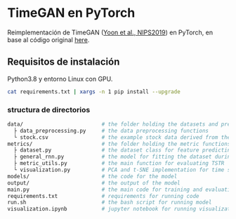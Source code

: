 # TimeGAN en PyTorch
Reimplementación de TimeGAN ([Yoon et al., NIPS2019](https://papers.nips.cc/paper/8789-time-series-generative-adversarial-networks)) en PyTorch, en base al código original [here](https://github.com/jsyoon0823/TimeGAN).

## Requisitos de instalación
Python3.8 y entorno Linux con GPU.
```bash
cat requirements.txt | xargs -n 1 pip install --upgrade
```

### structura de directorios
```bash
data/                         # the folder holding the datasets and preprocessing files
  ├ data_preprocessing.py     # the data preprocessing functions
  └ stock.csv                 # the example stock data derived from the original repo
metrics/                      # the folder holding the metric functions for evaluating the model
  ├ dataset.py                # the dataset class for feature predicting and one-step ahead predicting
  ├ general_rnn.py            # the model for fitting the dataset during TSTR evaluation
  ├ metric_utils.py           # the main function for evaluating TSTR
  └ visualization.py          # PCA and t-SNE implementation for time series taken from the original repo
models/                       # the code for the model
output/                       # the output of the model
main.py                       # the main code for training and evaluating TSTR of the model
requirements.txt              # requirements for running code
run.sh                        # the bash script for running model
visualization.ipynb           # jupyter notebook for running visualization of original and synthetic data
```
